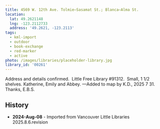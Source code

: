 ```yaml
---
title: 4569 W. 12th Ave. Tolmie—Sasamat St.; Blanca—Alma St.
location:
  lat: 49.2621148
  lng: -123.2112733
  address: '49.2621, -123.2113'
tags:
  - kml-import
  - outdoor
  - book-exchange
  - red-marker
  - active
photo: /images/libraries/placeholder-library.jpg
library_id: '00261'
---
```

Address and details confirmed. 
Little Free Library #91312.  Small, 1 1/2 shelves.
Katherine, Emily and Abbey.
—Added to map by K.D., 2025 7 31.
Thanks, E.B.S.

## History
- **2024-Aug-08** - Imported from Vancouver Little Libraries 2025.8.6.revision
